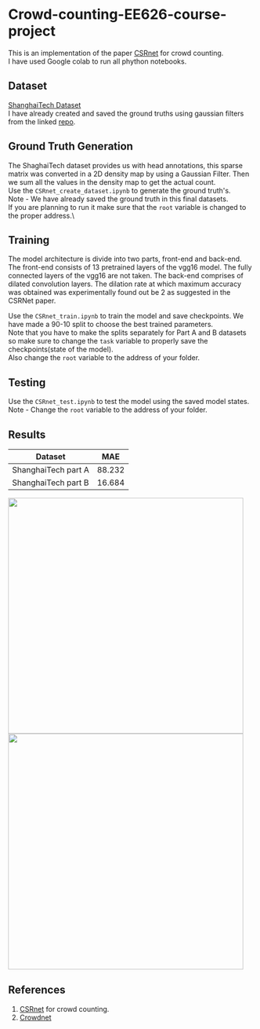 # Crowd-counting-EE626-course-project

This is an implementation of the paper [CSRnet](https://arxiv.org/abs/1802.10062) for crowd counting.\
I have used Google colab to run all phython notebooks.

## Dataset

[ShanghaiTech Dataset](https://drive.google.com/drive/folders/1bKs3w-KfFgyweDwVGpAR_QzCEuz6jm2q?usp=sharing)\
I have already created and saved the ground truths using gaussian filters from the linked [repo](https://github.com/davideverona/deep-crowd-counting_crowdnet\n).

## Ground Truth Generation
The ShaghaiTech dataset provides us with head annotations, this sparse matrix was converted in a 2D density map by using a Gaussian Filter. Then we sum all the values in the density map to get the actual count. \
Use the `CSRnet_create_dataset.ipynb` to generate the ground truth's.\
Note - We have already saved the ground truth in this final datasets.\
If you are planning to run it make sure that the `root` variable is changed to the proper address.\

## Training
The model architecture is divide into two parts, front-end and back-end. The front-end consists of 13 pretrained layers of the vgg16 model. The fully connected layers of the vgg16 are not taken. The back-end comprises of dilated convolution layers. The dilation rate at which maximum accuracy was obtained was experimentally found out be 2 as suggested in the CSRNet paper.

Use the `CSRnet_train.ipynb` to train the model and save checkpoints. We have made a 90-10 split to choose the best trained parameters.\
Note that you have to make the splits separately for Part A and B datasets so make sure to change the `task` variable to properly save the checkpoints(state of the model).\
Also change the `root` variable to the address of your folder.

## Testing
Use the `CSRnet_test.ipynb` to test the model using the saved model states.\
Note - Change the `root` variable to the address of your folder.

## Results

|       Dataset       | MAE           |  
| ------------------- | ------------- |
|ShanghaiTech part A  | 88.232        | 
|ShanghaiTech part B  | 16.684        |

<img src="https://github.com/Dibyakanti/Crowd-counting-EE626-course-project/tree/main/img/A_test.png" width="480">

<img src="https://github.com/Dibyakanti/Crowd-counting-EE626-course-project/tree/main/img/B_test.png" width="480">


## References

1. [CSRnet](https://arxiv.org/abs/1802.10062) for crowd counting.
2. [Crowdnet](https://github.com/davideverona/deep-crowd-counting_crowdnet\n)
